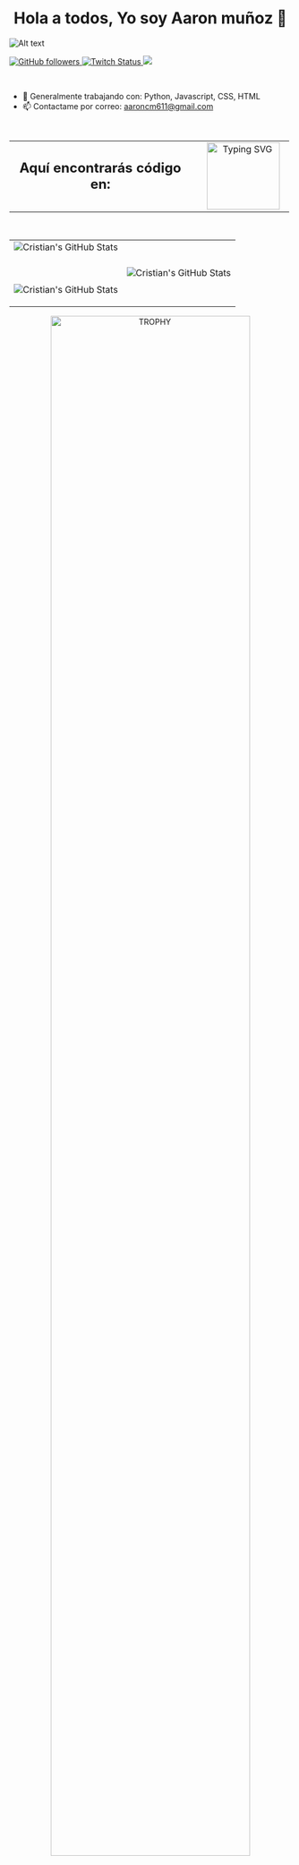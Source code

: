 
<div align="center">
  <h1 align="center"> Hola a todos, Yo soy Aaron muñoz 👋 </h1>
</div>

![Alt text](./Banner_git_hub_finalizado.png)

<!-- Comienzo de badges --> 
<div>
  <a href="https://github.com/Crispr-cass9/">
    
  ![GitHub followers](https://img.shields.io/github/followers/crispr-cas9?style=for-the-badge&logo=github&&logoColor=%23FFFFFF&labelColor=%23138ecb)
  </a>
  <a href="https://www.twitch.tv/crispr_cass9">
    ![Twitch Status](https://img.shields.io/twitch/status/crispr_cass9?style=for-the-badge&logo=twitch&logoColor=%23FFFFFF&labelColor=%2523138ecb)
  </a>
  <a href="https://www.discordapp.com/users/540369603843325979">
    ![](https://dcbadge.vercel.app/api/shield/540369603843325979)  
  </a>
  
</div>
<br>


- 🔭 Generalmente trabajando con: Python, Javascript, CSS, HTML
- 📫 Contactame por correo: aaroncm611@gmail.com 
  
<!-- Comienzo de lo que encontrarás en el repositorio -->
<br>

<table align="center" style="width: 500px">
<tr border="none">
<td width="65%" align="center">
  <h2 style="height: 50px; text-align: center; display: flex; align-items: center; margin: 0;">Aquí encontrarás código en: </h2>
</td>

<td width="35%" align="center">

  <img style="width: 130px; height: 120px; margin-left:10px" src="https://readme-typing-svg.demolab.com?font=Fira+Code&weight=700&size=26&duration=2000&pause=1000&color=E7D9A1&vCenter=true&random=false&width=200&height=50&lines=Python;JavaScript;PHP;SQL;Arduino" alt="Typing SVG" />
  
  </td>
</tr>
</table>


<!-- Comienzo de github analytics-->
<br>

<table align="center">
<tr border="none">
<td width="50%" align="center">
  <img decoding="async" loading="lazy" align="center" alt="Cristian's GitHub Stats" src="https://github-readme-stats.vercel.app/api?username=Crispr-cass9&show_icons=true&theme=dark"/>


  <br></br>
 <img decoding="async" loading="lazy" align="center" alt="Cristian's GitHub Stats" src="https://github-readme-streak-stats.herokuapp.com/?user=Crispr-cass9&theme=dark&hide_border=false"/>
  
</td>

<td width="50%" align="center">
  <img decoding="async" loading="lazy" align="center" alt="Cristian's GitHub Stats" src="https://github-readme-stats.vercel.app/api/top-langs/?username=Crispr-cass9&theme=dark&size_weight=0.5&count_weight=0.5"/>
  
  </td>
</tr>
</table>

<!-- Comienzo de los trofeos -->
<div align=center>
  <a href="https://github.com/Crispr-cass9/github-profile-trophy" title="Go to Source">
      <img align="center" width=84% src="https://github-profile-trophy.vercel.app/?username=Crispr-cass9&theme=radical&row=1&column=7&margin-h=15&margin-w=5&no-bg=true" alt="TROPHY" />
    </a>
</div>
